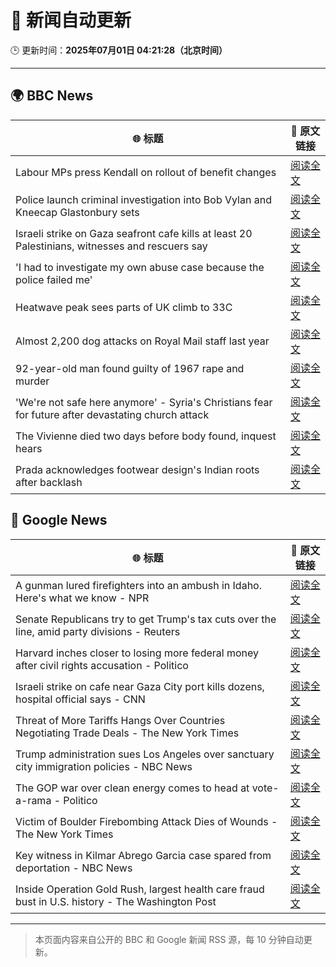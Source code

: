 # 🧠 新闻自动更新

🕒 更新时间：**2025年07月01日 04:21:28（北京时间）**

---

## 🌍 BBC News

| 🌐 标题 | 🔗 原文链接 |
|--------|-------------|
| Labour MPs press Kendall on rollout of benefit changes | [阅读全文](https://www.bbc.com/news/articles/ckg55y84vvlo) |
| Police launch criminal investigation into Bob Vylan and Kneecap Glastonbury sets | [阅读全文](https://www.bbc.com/news/articles/cd0vvnl41mno) |
| Israeli strike on Gaza seafront cafe kills at least 20 Palestinians, witnesses and rescuers say | [阅读全文](https://www.bbc.com/news/articles/c62884y1pl5o) |
| 'I had to investigate my own abuse case because the police failed me' | [阅读全文](https://www.bbc.com/news/articles/cj0mzmqvp6zo) |
| Heatwave peak sees parts of UK climb to 33C | [阅读全文](https://www.bbc.com/news/articles/c89epj8pd9zo) |
| Almost 2,200 dog attacks on Royal Mail staff last year | [阅读全文](https://www.bbc.com/news/articles/c5ygp5lv8d6o) |
| 92-year-old man found guilty of 1967 rape and murder | [阅读全文](https://www.bbc.com/news/articles/cgk3jyl5prvo) |
| 'We're not safe here anymore' - Syria's Christians fear for future after devastating church attack | [阅读全文](https://www.bbc.com/news/articles/c79q8p8qx1do) |
| The Vivienne died two days before body found, inquest hears | [阅读全文](https://www.bbc.com/news/articles/c628699znyno) |
| Prada acknowledges footwear design's Indian roots after backlash | [阅读全文](https://www.bbc.com/news/articles/cj4e24n20wwo) |

## 📰 Google News

| 🌐 标题 | 🔗 原文链接 |
|--------|-------------|
| A gunman lured firefighters into an ambush in Idaho. Here's what we know - NPR | [阅读全文](https://news.google.com/rss/articles/CBMikwFBVV95cUxNcGZ0dXRFOVF6U2M3UWxyNjBlUXlLWW91YnJ6SHlrT0pnc1ZzT0psSE5lNXlmdkhfajBjRF9ZQ2FsZzFLQ3VlTmxxM28xMDFVdEw5MHdSdjNrYngyd3ROelFlNHRHNkFvTWVfaXR1bmFpSFNQenNVRjJ4SVU2Wml5WjZFS2RqWlFxa29KRmNpVmRSY1U?oc=5) |
| Senate Republicans try to get Trump's tax cuts over the line, amid party divisions - Reuters | [阅读全文](https://news.google.com/rss/articles/CBMizgFBVV95cUxPN0IwYUdBd0p2bERMS25LZ3pSaHg3cjVEUnpFMlpHU09CNGpOelJoUFd5SnMyT3BWUEVsWnp0UHdaMFRUbXZWcnFnSTREU3VyQ1c4SnhCdlhGNjhtd0V4YVEySlNiMHJPVVFxa1RxeTZZNl96RGRWN1lieHk0NXpHRndZNnNSSnlIOEVER3lWTXpxNzJGbGV5N0ZJRVJtdlRvSF9HcFpYYW1VMnlOenJ0R1Mxc3lRaXRWU3dYODQ2MzZGSzNETDM0dDhEaEdrUQ?oc=5) |
| Harvard inches closer to losing more federal money after civil rights accusation - Politico | [阅读全文](https://news.google.com/rss/articles/CBMilwFBVV95cUxQMXpLdUQzajR3R2s4LXI5YU1UWFp4UW9XSDVDaE1vdHFQUGJ5UGZjYnlDakR3Ny1mUXVUVm9iQzVPWmQ0UXlWYkExVHpYSksybXVSNVJTQUVuOS1ldnJZV1drWm94dzY1M2Y1RFF5d2t3cXU2RTFZUlBvTkdNVXRMRVBGUFJ5NFA1T2ppbERtSmZ1Slp5akM4?oc=5) |
| Israeli strike on cafe near Gaza City port kills dozens, hospital official says - CNN | [阅读全文](https://news.google.com/rss/articles/CBMiigFBVV95cUxQMm95LURNNTFZalI4cVp2dENWbEFnYmZyeHF1SlRQclNIbHRLRXB0NEZUNWZaWFo4aDkwNFp5eXZ5c0trVUJtZW4tYXowWXE1cHJkVFdCZ1YxX1hZcU5HQnNmbHF0aVNUUVY3LUxhNkFXbGZ6WkY5RUE5d0VyVU5lcjUwQ09tSE1WZGfSAY8BQVVfeXFMTWVELVJwc0MtYmpjRFQ4VmR0QUdVZmpLWUhBUTUxMTJ3TVp0aVNCdTkxV3ZxSUd2c3dWZDVJVnRCY2tEWlFMZHpHYjlRTWdyRC1CcGtNaXdtSmRSdDlRdDlPR3oweVdqVDNjcnZYLV9sVmhGbC1NSm1aY2NiTVlCbERkeW9RdHpmTGgtaUxIZWs?oc=5) |
| Threat of More Tariffs Hangs Over Countries Negotiating Trade Deals - The New York Times | [阅读全文](https://news.google.com/rss/articles/CBMiigFBVV95cUxOOEtMWWNiQmlIb3NaNmdXS3RCM0QxSTJ1ekc2WnlVbTc2MmU2NGpsWVVGUXp6c3owY0FDZjZ6YXJMam1yYkVyc09lWXNiNHpDNW1OcE1ud293SmhqWTNLN1p3cDZUMXVMU05HeFVoWUVSOU9mNkl2Qk1lSVMzb2x4bThIelV6b0RhQWc?oc=5) |
| Trump administration sues Los Angeles over sanctuary city immigration policies - NBC News | [阅读全文](https://news.google.com/rss/articles/CBMizgFBVV95cUxQSTM3cFlCcFBqcVJLOFRKaDEtMzlYaWlJNzZHWDNFVGI0a2c4eEJWdUpiTTZMN3BCZ2RIa0Q2elBLZzU3U1U2clVPT2k3SWtyOUlSMFVzQWM2Q09PQkhNRnBac01XblROZFp0VjRXY29BMVBaeFpUU3ozbGpqN2RxM0hQRDhOZWc4dTl2cGhQeHM2LXVBNjl3VEVZdU80RU84eG9IVlZPYUFFQWphMU9GamgtaExMOXBlYXFSRUE2bGtqS2FlaFU2Q2Y5blJVZ9IBVkFVX3lxTE5hOGI2bGd5UTQ4VGR5RjlDUXF6OWpDaFFWYVBHV2NIYzRxZHNhYUI3QlpfY0l0QzgwV05XOEZGZGdTVjRXM3RXMm1lVWpsUjRidDFZMVR3?oc=5) |
| The GOP war over clean energy comes to head at vote-a-rama - Politico | [阅读全文](https://news.google.com/rss/articles/CBMirAFBVV95cUxPX2hYS0NGVW1PZFF2dkRPNGtQMXJxYWR0T3JUaURhR1luNS1XYTUtNERYNFBvOHpjMklHaHpTUVE4QTlQTnBMZ3MzRjcxanY1WFpaeDBTUnVMNTlyOFA3V2M1MkpBQzFFRTZIQXZMaElCeXBRcmwzQkl1NjhHU3dFTkIzYnFYV3RMRHc3ZmVIVW16ZGluTWgxaEFxRWZyaDZXczVQczFYUFdzN3lr?oc=5) |
| Victim of Boulder Firebombing Attack Dies of Wounds - The New York Times | [阅读全文](https://news.google.com/rss/articles/CBMiekFVX3lxTE1PdElKQWczcmtJOHhUT2Q0TXpsSXBkR19SNEllTF9ac2FHdU9WS2dLb1R6bWN5ZnpxVWlXakF6Zl9nRi1kNEVibTJrLXJETzR0akRCUzFMaDc3SC1FQlhXVFdlWmR0bERWWVNuTDl6QVI4ZzNSWTAzb21n?oc=5) |
| Key witness in Kilmar Abrego Garcia case spared from deportation - NBC News | [阅读全文](https://news.google.com/rss/articles/CBMinAFBVV95cUxONzg5RXlhN1FvZm9lSERFUGg0XzVBeWpVRWFUcGg1cFV3emg3MFRPYU5mcGtZVUFBY0tGRjdMMDJ4ZXVyS256X2RrWm9rWjR6a2tEaHdLTnhydXpKQTdYakthWVFQdFkxdVQ0bEtVMEV2LUMyN1RCc1lZa1ZLVWRyTU8wOU5KdHNWM2NJYzZTMlh3QXN1TzZfWHZxWlTSAVZBVV95cUxPM2c5NENzZFd4Z1RjdTk3RGthQ1ZYU3FYdmtNejVGRm94cWx1X09Vb3ZEX3dUZzJlTGNvYi1zOXNrM0ZPWWloVGxvNG1YNU1PSTlyTkFRUQ?oc=5) |
| Inside Operation Gold Rush, largest health care fraud bust in U.S. history - The Washington Post | [阅读全文](https://news.google.com/rss/articles/CBMimgFBVV95cUxQZWZCVXc3aEtTX28zRXcwUlNSRHVQMndPRmV0Z3pxSGNQcTBGamhKWVdZYk1WT2FIVTVyM0RQVHhJX1E5VkNMVm5vc1h4am95aF9ndFM3U0htbnZJb1JORkZiSE80bGZaZDY5ZklHVXN6aHhRaUlJWm45UHNZdFludGZpQmd4NGwtTWVSVWFPYV9yRlhVcHhLSXJn?oc=5) |

---
> 本页面内容来自公开的 BBC 和 Google 新闻 RSS 源，每 10 分钟自动更新。
